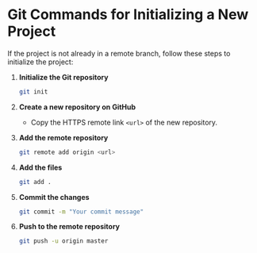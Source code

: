 # Git Commands for Initializing a New Project

If the project is not already in a remote branch, follow these steps to initialize the project:

1. **Initialize the Git repository**
    ```sh
    git init
    ```

2. **Create a new repository on GitHub**
    - Copy the HTTPS remote link `<url>` of the new repository.

3. **Add the remote repository**
    ```sh
    git remote add origin <url>
    ```

4. **Add the files**
    ```sh
    git add .
    ```

5. **Commit the changes**
    ```sh
    git commit -m "Your commit message"
    ```

6. **Push to the remote repository**
    ```sh
    git push -u origin master
    ```
